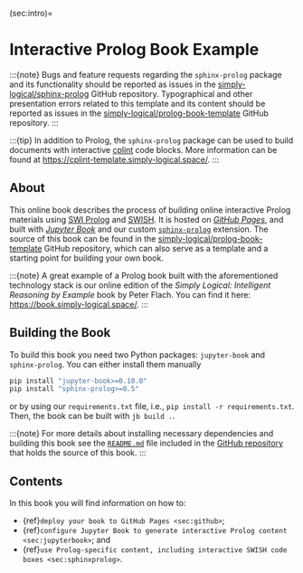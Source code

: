 (sec:intro)=
# Interactive Prolog Book Example #

:::{note}
Bugs and feature requests regarding the `sphinx-prolog` package and its
functionality should be reported as issues in the
[simply-logical/sphinx-prolog][sphinx-prolog-issues] GitHub repository.
Typographical and other presentation errors related to this template and its
content should be reported as issues in the
[simply-logical/prolog-book-template][prolog-book-template-issues] GitHub
repository.
:::

:::{tip}
In addition to Prolog, the `sphinx-prolog` package can be used to build
documents with interactive [cplint] code blocks.
More information can be found at
<https://cplint-template.simply-logical.space/>.
:::

## About ##
This online book describes the process of building online interactive Prolog
materials using [SWI Prolog] and [SWISH].
It is hosted on [*GitHub Pages*], and built with [*Jupyter Book*] and our
custom [`sphinx-prolog`] extension.
The source of this book can be found in the
[simply-logical/prolog-book-template] GitHub repository, which can also serve
as a template and a starting point for building your own book.

:::{note}
A great example of a Prolog book built with the aforementioned technology
stack is our online edition of the *Simply Logical: Intelligent Reasoning by
Example* book by Peter Flach.
You can find it here: <https://book.simply-logical.space/>.
:::

## Building the Book ##
To build this book you need two Python packages: `jupyter-book` and
`sphinx-prolog`.
You can either install them manually
```bash
pip install "jupyter-book>=0.10.0"
pip install "sphinx-prolog>=0.5"
```
or by using our `requirements.txt` file, i.e.,
`pip install -r requirements.txt`.
Then, the book can be built with `jb build .`.

:::{note}
For more details about installing necessary dependencies and building this
book see the [`README.md`] file included in the [GitHub repository] that
holds the source of this book.
:::

## Contents ##
In this book you will find information on how to:

* {ref}`deploy your book to GitHub Pages <sec:github>`;
* {ref}`configure Jupyter Book to generate interactive Prolog content <sec:jupyterbook>`; and
* {ref}`use Prolog-specific content, including interactive SWISH code boxes <sec:sphinxprolog>`.

[sphinx-prolog-issues]: https://github.com/simply-logical/sphinx-prolog/issues
[prolog-book-template-issues]: https://github.com/simply-logical/prolog-book-template/issues
[cplint]: https://friguzzi.github.io/cplint/_build/html/
[SWI Prolog]: https://www.swi-prolog.org/
[SWISH]: https://swish.swi-prolog.org/
[*GitHub Pages*]: https://pages.github.com/
[*Jupyter Book*]: https://jupyterbook.org/
[`sphinx-prolog`]: https://github.com/simply-logical/sphinx-prolog
[simply-logical/prolog-book-template]: https://github.com/simply-logical/prolog-book-template
[`README.md`]: https://github.com/simply-logical/prolog-book-template#building-the-book
[GitHub repository]: https://github.com/simply-logical/prolog-book-template
